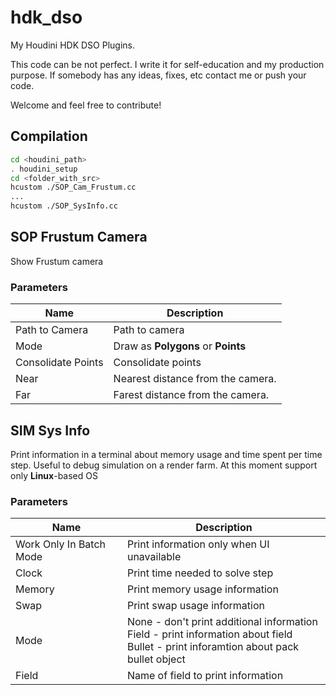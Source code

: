 # hdk_dso
My Houdini HDK DSO Plugins. 

This code can be not perfect. I write it for self-education and my production purpose. If somebody has any ideas, fixes, etc contact me or push your code.

Welcome and feel free to contribute!

## Compilation
```bash
cd <houdini_path>
. houdini_setup
cd <folder_with_src>
hcustom ./SOP_Cam_Frustum.cc
...
hcustom ./SOP_SysInfo.cc
```

## SOP Frustum Camera
Show Frustum camera

### Parameters

Name | Description
--- | ---
Path to Camera | Path to camera
Mode | Draw as **Polygons** or **Points**
Consolidate Points | Consolidate points
Near | Nearest distance from the camera.
Far |Farest distance from the camera.

## SIM Sys Info
Print information in a terminal about memory usage and time spent per time step. Useful to debug simulation on a render farm.
At this moment support only **Linux**-based OS
### Parameters

Name | Description
--- | ---
Work Only In Batch Mode | Print information only when UI unavailable
Clock | Print time needed to solve step
Memory | Print memory usage information
Swap | Print swap usage information
Mode | None - don't print additional information<br>Field - print information about field<br>Bullet - print inforamtion about pack bullet object
Field | Name of field to print information